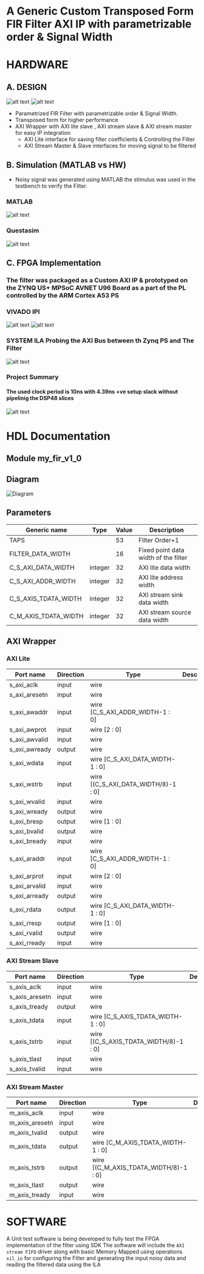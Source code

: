 # A Generic Custom Transposed Form FIR Filter AXI IP with parametrizable order & Signal Width
# HARDWARE 
## A. DESIGN 
![alt text](image-3.png) 
![alt text](image-5.png)
* Parametrized FIR Filter with parametrizable order & Signal Width. 
* Transposed form for higher performance 
* AXI Wrapper with AXI lite slave , AXI stream slave & AXI stream master for easy IP integration 
    * AXI Lite interface for saving filter coefficients & Controlling the Filter
    * AXI Stream Master & Slave interfaces for moving signal to be filtered

## B. Simulation (MATLAB vs HW)

* Noisy signal was generated using MATLAB the stimulus was used in the testbench to verify the Filter.
### MATLAB 
![alt text](image-6.png)
### Questasim
![alt text](image-2.png)

## C. FPGA Implementation 

### The filter was packaged as a Custom AXI IP & prototyped on the ZYNQ US+ MPSoC AVNET U96 Board as a part of the PL controlled by the ARM Cortex A53 PS
### **VIVADO IPI**
![alt text](image-1.png)
![alt text](image-7.png)
### **SYSTEM ILA** Probing the AXI Bus between th Zynq PS and The Filter 
![alt text](image.png)  

### **Project Summary**
#### The used clock period is 10ns with 4.39ns +ve setup slack without pipelinig the DSP48 slices  
![alt text](image-9.png)


# HDL Documentation
## Module my_fir_v1_0 
## Diagram
![Diagram](my_fir_v1_0.svg "Diagram")
## Parameters

| Generic name         | Type    | Value | Description                          |
| -------------------- | ------- | ----- | ------------------------------------ |
| TAPS                 |         | 53    | FIlter Order+1                       |
| FILTER_DATA_WIDTH    |         | 16    | Fixed point data width of the filter |
| C_S_AXI_DATA_WIDTH   | integer | 32    | AXI lite data width                  |
| C_S_AXI_ADDR_WIDTH   | integer | 32    | AXI lite address width               |
| C_S_AXIS_TDATA_WIDTH | integer | 32    | AXI stream sink data width           |
| C_M_AXIS_TDATA_WIDTH | integer | 32    | AXI stream source data width         |

## AXI Wrapper
### AXI Lite
| Port name      | Direction | Type                                  | Description |
| -------------- | --------- | ------------------------------------- | ----------- |
| s_axi_aclk     | input     | wire                                  |             |
| s_axi_aresetn  | input     | wire                                  |             |
| s_axi_awaddr   | input     | wire [C_S_AXI_ADDR_WIDTH-1 : 0]       |             |
| s_axi_awprot   | input     | wire [2 : 0]                          |             |
| s_axi_awvalid  | input     | wire                                  |             |
| s_axi_awready  | output    | wire                                  |             |
| s_axi_wdata    | input     | wire [C_S_AXI_DATA_WIDTH-1 : 0]       |             |
| s_axi_wstrb    | input     | wire [(C_S_AXI_DATA_WIDTH/8)-1 : 0]   |             |
| s_axi_wvalid   | input     | wire                                  |             |
| s_axi_wready   | output    | wire                                  |             |
| s_axi_bresp    | output    | wire [1 : 0]                          |             |
| s_axi_bvalid   | output    | wire                                  |             |
| s_axi_bready   | input     | wire                                  |             |
| s_axi_araddr   | input     | wire [C_S_AXI_ADDR_WIDTH-1 : 0]       |             |
| s_axi_arprot   | input     | wire [2 : 0]                          |             |
| s_axi_arvalid  | input     | wire                                  |             |
| s_axi_arready  | output    | wire                                  |             |
| s_axi_rdata    | output    | wire [C_S_AXI_DATA_WIDTH-1 : 0]       |             |
| s_axi_rresp    | output    | wire [1 : 0]                          |             |
| s_axi_rvalid   | output    | wire                                  |             |
| s_axi_rready   | input     | wire                                  |             |

### AXI Stream Slave
| Port name      | Direction | Type                                  | Description |
| -------------- | --------- | ------------------------------------- | ----------- |
| s_axis_aclk    | input     | wire                                  |             |
| s_axis_aresetn | input     | wire                                  |             |
| s_axis_tready  | output    | wire                                  |             |
| s_axis_tdata   | input     | wire [C_S_AXIS_TDATA_WIDTH-1 : 0]     |             |
| s_axis_tstrb   | input     | wire [(C_S_AXIS_TDATA_WIDTH/8)-1 : 0] |             |
| s_axis_tlast   | input     | wire                                  |             |
| s_axis_tvalid  | input     | wire                                  |             |

### AXI Stream Master
| Port name      | Direction | Type                                  | Description |
| -------------- | --------- | ------------------------------------- | ----------- |
| m_axis_aclk    | input     | wire                                  |             |
| m_axis_aresetn | input     | wire                                  |             |
| m_axis_tvalid  | output    | wire                                  |             |
| m_axis_tdata   | output    | wire [C_M_AXIS_TDATA_WIDTH-1 : 0]     |             |
| m_axis_tstrb   | output    | wire [(C_M_AXIS_TDATA_WIDTH/8)-1 : 0] |             |
| m_axis_tlast   | output    | wire                                  |             |
| m_axis_tready  | input     | wire                                  |             |

# SOFTWARE
A Unit test software is being developed to fully test the FPGA implementation of the filter using SDK
The software will include the   `AXI stream FIFO` driver along with basic Memory Mapped using operations `xil_io`  for configuring the Filter and generating the input noisy data and reading the filtered data using the ILA
